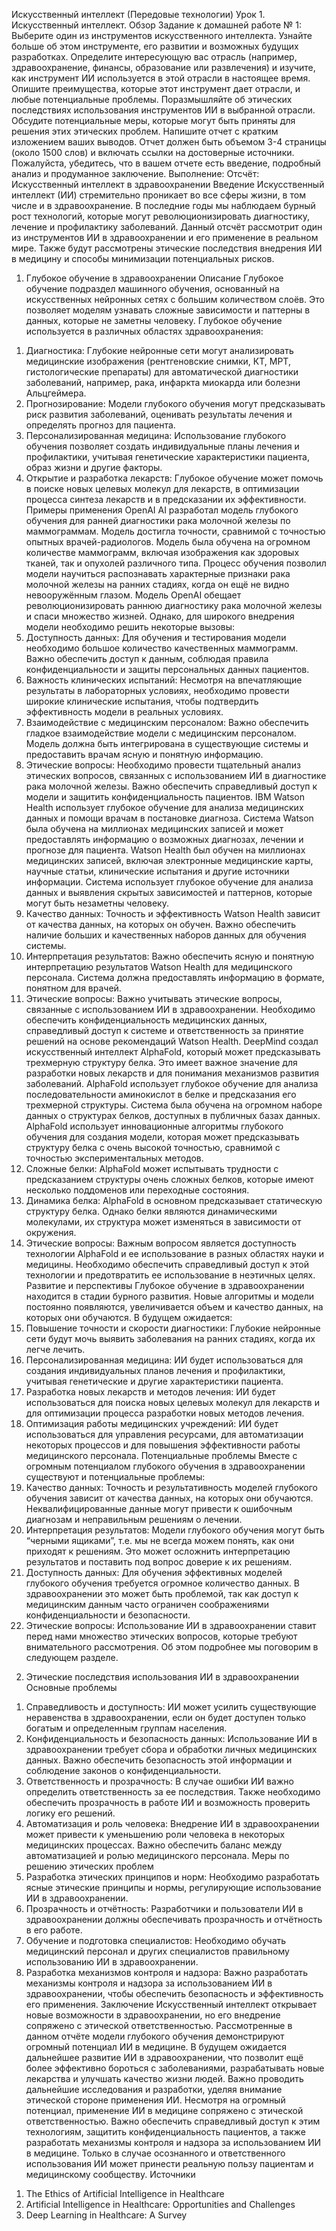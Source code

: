 Искусственный интеллект (Передовые технологии)
Урок 1. Искусственный интеллект. Обзор
Задание к домашней работе № 1:
Выберите один из инструментов искусственного интеллекта. Узнайте больше об этом инструменте, его развитии и возможных будущих разработках.
Определите интересующую вас отрасль (например, здравоохранение, финансы, образование или развлечения) и изучите, как инструмент ИИ используется в этой отрасли в настоящее время. Опишите преимущества, которые этот инструмент дает отрасли, и любые потенциальные проблемы.
Поразмышляйте об этических последствиях использования инструментов ИИ в выбранной отрасли. Обсудите потенциальные меры, которые могут быть приняты для решения этих этических проблем.
Напишите отчет с кратким изложением ваших выводов. Отчет должен быть объемом 3-4 страницы (около 1500 слов) и включать ссылки на достоверные источники.
Пожалуйста, убедитесь, что в вашем отчете есть введение, подробный анализ и продуманное заключение.
Выполнение:
Отсчёт: Искусственный интеллект в здравоохранении
Введение
     Искусственный интеллект (ИИ) стремительно проникает во все сферы жизни, в том числе и в здравоохранение. В последние годы мы наблюдаем бурный рост технологий, которые могут революционизировать диагностику, лечение и профилактику заболеваний. Данный отсчёт рассмотрит один из инструментов ИИ в здравоохранении и его применение в реальном мире. Также будут рассмотрены этические последствия внедрения ИИ в медицину и способы минимизации потенциальных рисков.
1. Глубокое обучение в здравоохранении
Описание
     Глубокое обучение подраздел машинного обучения, основанный на искусственных нейронных сетях с большим количеством слоёв. Это позволяет моделям узнавать сложные зависимости и паттерны в данных, которые не заметны человеку. Глубокое обучение используется в различных областях здравоохранения:
1)	Диагностика: Глубокие нейронные сети могут анализировать медицинские изображения (рентгеновские снимки, КТ, МРТ, гистологические препараты) для автоматической диагностики заболеваний, например, рака, инфаркта миокарда или болезни Альцгеймера.
2)	Прогнозирование: Модели глубокого обучения могут предсказывать риск развития заболеваний, оценивать результаты лечения и определять прогноз для пациента.
3)	Персонализированная медицина: Использование глубокого обучения позволяет создать индивидуальные планы лечения и профилактики, учитывая генетические характеристики пациента, образ жизни и другие факторы.
4)	Открытие и разработка лекарств: Глубокое обучение может помочь в поиске новых целевых молекул для лекарств, в оптимизации процесса синтеза лекарств и в предсказании их эффективности.
Примеры применения
     OpenAI AI разработал модель глубокого обучения для ранней диагностики рака молочной железы по маммограммам. Модель достигла точности, сравнимой с точностью опытных врачей-радиологов.
Модель была обучена на огромном количестве маммограмм, включая изображения как здоровых тканей, так и опухолей различного типа. Процесс обучения позволил модели научиться распознавать характерные признаки рака молочной железы на ранних стадиях, когда он ещё не видно невооружённым глазом.
Модель OpenAI обещает революционизировать раннюю диагностику рака молочной железы и спаси множество жизней. Однако, для широкого внедрения модели необходимо решить некоторые вызовы:
1)	Доступность данных: Для обучения и тестирования модели необходимо большое количество качественных маммограмм. Важно обеспечить доступ к данным, соблюдая правила конфиденциальности и защиты персональных данных пациентов.
2)	Важность клинических испытаний: Несмотря на впечатляющие результаты в лабораторных условиях, необходимо провести широкие клинические испытания, чтобы подтвердить эффективность модели в реальных условиях.
3)	Взаимодействие с медицинским персоналом: Важно обеспечить гладкое взаимодействие модели с медицинским персоналом. Модель должна быть интегрирована в существующие системы и предоставить врачам ясную и понятную информацию.
4)	Этические вопросы: Необходимо провести тщательный анализ этических вопросов, связанных с использованием ИИ в диагностике рака молочной железы. Важно обеспечить справедливый доступ к модели и защитить конфиденциальность пациентов.
IBM Watson Health использует глубокое обучение для анализа медицинских данных и помощи врачам в постановке диагноза. Система Watson была обучена на миллионах медицинских записей и может предоставлять информацию о возможных диагнозах, лечении и прогнозе для пациента.
Watson Health был обучен на миллионах медицинских записей, включая электронные медицинские карты, научные статьи, клинические испытания и другие источники информации. Система использует глубокое обучение для анализа данных и выявления скрытых зависимостей и паттернов, которые могут быть незаметны человеку.
1)	Качество данных: Точность и эффективность Watson Health зависит от качества данных, на которых он обучен. Важно обеспечить наличие больших и качественных наборов данных для обучения системы.
2)	Интерпретация результатов: Важно обеспечить ясную и понятную интерпретацию результатов Watson Health для медицинского персонала. Система должна предоставлять информацию в формате, понятном для врачей.
3)	Этические вопросы: Важно учитывать этические вопросы, связанные с использованием ИИ в здравоохранении. Необходимо обеспечить конфиденциальность медицинских данных, справедливый доступ к системе и ответственность за принятие решений на основе рекомендаций Watson Health.
DeepMind создал искусственный интеллект AlphaFold, который может предсказывать трехмерную структуру белка. Это имеет важное значение для разработки новых лекарств и для понимания механизмов развития заболеваний.
AlphaFold использует глубокое обучение для анализа последовательности аминокислот в белке и предсказания его трехмерной структуры. Система была обучена на огромном наборе данных о структурах белков, доступных в публичных базах данных.
AlphaFold использует инновационные алгоритмы глубокого обучения для создания модели, которая может предсказывать структуру белка с очень высокой точностью, сравнимой с точностью экспериментальных методов.
1)	Сложные белки: AlphaFold может испытывать трудности с предсказанием структуры очень сложных белков, которые имеют несколько поддоменов или переходные состояния.
2)	Динамика белка: AlphaFold в основном предсказывает статическую структуру белка. Однако белки являются динамическими молекулами, их структура может изменяться в зависимости от окружения.
3)	Этические вопросы: Важным вопросом является доступность технологии AlphaFold и ее использование в разных областях науки и медицины. Необходимо обеспечить справедливый доступ к этой технологии и предотвратить ее использование в неэтичных целях.
Развитие и перспективы
     Глубокое обучение в здравоохранении находится в стадии бурного развития. Новые алгоритмы и модели постоянно появляются, увеличивается объем и качество данных, на которых они обучаются. В будущем ожидается:
1)	Повышение точности и скорости диагностики: Глубокие нейронные сети будут мочь выявить заболевания на ранних стадиях, когда их легче лечить.
2)	Персонализированная медицина: ИИ будет использоваться для создания индивидуальных планов лечения и профилактики, учитывая генетические и другие характеристики пациента.
3)	Разработка новых лекарств и методов лечения: ИИ будет использоваться для поиска новых целевых молекул для лекарств и для оптимизации процесса разработки новых методов лечения.
4)	Оптимизация работы медицинских учреждений: ИИ будет использоваться для управления ресурсами, для автоматизации некоторых процессов и для повышения эффективности работы медицинского персонала.
Потенциальные проблемы
     Вместе с огромным потенциалом глубокого обучения в здравоохранении существуют и потенциальные проблемы:
1)	Качество данных: Точность и результативность моделей глубокого обучения зависит от качества данных, на которых они обучаются. Неквалифицированные данные могут привести к ошибочным диагнозам и неправильным решениям о лечении.
2)	Интерпретация результатов: Модели глубокого обучения могут быть “черными ящиками”, т.е. мы не всегда можем понять, как они приходят к решениям. Это может осложнить интерпретацию результатов и поставить под вопрос доверие к их решениям.
3)	Доступность данных: Для обучения эффективных моделей глубокого обучения требуется огромное количество данных. В здравоохранении это может быть проблемой, так как доступ к медицинским данным часто ограничен соображениями конфиденциальности и безопасности.
4)	Этические вопросы: Использование ИИ в здравоохранении ставит перед нами множество этических вопросов, которые требуют внимательного рассмотрения. Об этом подробнее мы поговорим в следующем разделе.
2. Этические последствия использования ИИ в здравоохранении
Основные проблемы
1)	Справедливость и доступность: ИИ может усилить существующие неравенства в здравоохранении, если он будет доступен только богатым и определенным группам населения.
2)	Конфиденциальность и безопасность данных: Использование ИИ в здравоохранении требует сбора и обработки личных медицинских данных. Важно обеспечить безопасность этой информации и соблюдение законов о конфиденциальности.
3)	Ответственность и прозрачность: В случае ошибки ИИ важно определить ответственность за ее последствия. Также необходимо обеспечить прозрачность в работе ИИ и возможность проверить логику его решений.
4)	Автоматизация и роль человека: Внедрение ИИ в здравоохранении может привести к уменьшению роли человека в некоторых медицинских процессах. Важно обеспечить баланс между автоматизацией и ролью медицинского персонала.
Меры по решению этических проблем
1)	Разработка этических принципов и норм: Необходимо разработать ясные этические принципы и нормы, регулирующие использование ИИ в здравоохранении.
2)	Прозрачность и отчётность: Разработчики и пользователи ИИ в здравоохранении должны обеспечивать прозрачность и отчётность в его работе.
3)	Обучение и подготовка специалистов: Необходимо обучать медицинский персонал и других специалистов правильному использованию ИИ в здравоохранении.
4)	Разработка механизмов контроля и надзора: Важно разработать механизмы контроля и надзора за использованием ИИ в здравоохранении, чтобы обеспечить безопасность и эффективность его применения.
Заключение
     Искусственный интеллект открывает новые возможности в здравоохранении, но его внедрение сопряжено с этической ответственностью. Рассмотренные в данном отчёте модели глубокого обучения демонстрируют огромный потенциал ИИ в медицине. В будущем ожидается дальнейшее развитие ИИ в здравоохранении, что позволит ещё более эффективно бороться с заболеваниями, разрабатывать новые лекарства и улучшать качество жизни людей. Важно проводить дальнейшие исследования и разработки, уделяя внимание этической стороне применения ИИ. Несмотря на огромный потенциал, применение ИИ в медицине сопряжено с этической ответственностью. Важно обеспечить справедливый доступ к этим технологиям, защитить конфиденциальность пациентов, а также разработать механизмы контроля и надзора за использованием ИИ в медицине. Только в случае осознанного и ответственного использования ИИ может принести реальную пользу пациентам и медицинскому сообществу.
Источники
1.	The Ethics of Artificial Intelligence in Healthcare
2.	Artificial Intelligence in Healthcare: Opportunities and Challenges
3.	Deep Learning in Healthcare: A Survey
